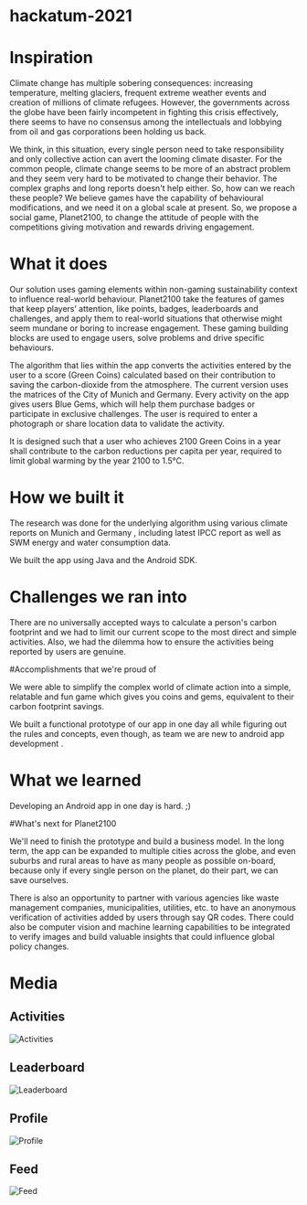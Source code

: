# hackatum-2021

# Inspiration

Climate change has multiple sobering consequences: increasing temperature, melting glaciers, frequent extreme weather events and creation of millions of climate refugees. However, the governments across the globe have been fairly incompetent in fighting this crisis effectively, there seems to have no consensus among the intellectuals and lobbying from oil and gas corporations been holding us back.

We think, in this situation, every single person need to take responsibility and only collective action can avert the looming climate disaster. For the common people, climate change seems to be more of an abstract problem and they seem very hard to be motivated to change their behavior. The complex graphs and long reports doesn't help either. So, how can we reach these people? We believe games have the capability of behavioural modifications, and we need it on a global scale at present. So, we propose a social game, Planet2100, to change the attitude of people with the competitions giving motivation and rewards driving engagement.

# What it does

Our solution uses gaming elements within non-gaming sustainability context to influence real-world behaviour. Planet2100 take the features of games that keep players’ attention, like points, badges, leaderboards and challenges, and apply them to real-world situations that otherwise might seem mundane or boring to increase engagement. These gaming building blocks are used to engage users, solve problems and drive specific behaviours.

The algorithm that lies within the app converts the activities entered by the user to a score (Green Coins) calculated based on their contribution to saving the carbon-dioxide from the atmosphere. The current version uses the matrices of the City of Munich and Germany. Every activity on the app gives users Blue Gems, which will help them purchase badges or participate in exclusive challenges. The user is required to enter a photograph or share location data to validate the activity.

It is designed such that a user who achieves 2100 Green Coins in a year shall contribute to the carbon reductions per capita per year, required to limit global warming by the year 2100 to 1.5°C.

# How we built it

The research was done for the underlying algorithm using various climate reports on Munich and Germany , including latest IPCC report as well as SWM energy and water consumption data.

We built the app using Java and the Android SDK.

# Challenges we ran into

There are no universally accepted ways to calculate a person's carbon footprint and we had to limit our current scope to the most direct and simple activities. Also, we had the dilemma how to ensure the activities being reported by users are genuine.

#Accomplishments that we're proud of

We were able to simplify the complex world of climate action into a simple, relatable and fun game which gives you coins and gems, equivalent to their carbon footprint savings.

We built a functional prototype of our app in one day all while figuring out the rules and concepts, even though, as team we are new to android app development .

# What we learned

Developing an Android app in one day is hard. ;)

#What's next for Planet2100

We'll need to finish the prototype and build a business model. In the long term, the app can be expanded to multiple cities across the globe, and even suburbs and rural areas to have as many people as possible on-board, because only if every single person on the planet, do their part, we can save ourselves.

There is also an opportunity to partner with various agencies like waste management companies, municipalities, utilities, etc. to have an anonymous verification of activities added by users through say QR codes. There could also be computer vision and machine learning capabilities to be integrated to verify images and build valuable insights that could influence global policy changes.

# Media

## Activities

![Activities](/screenshots/20211121_113019.png?raw=true "Activities")

## Leaderboard

![Leaderboard](/screenshots/20211121_113059.png?raw=true "Leaderboard")

## Profile

![Profile](/screenshots/20211121_113102.png?raw=true "Profile")

## Feed

![Feed](/screenshots/20211121_113104.png?raw=true "Feed")